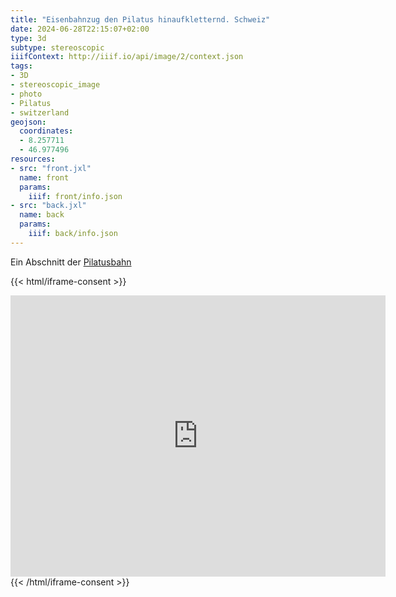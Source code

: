 ```yaml
---
title: "Eisenbahnzug den Pilatus hinaufkletternd. Schweiz"
date: 2024-06-28T22:15:07+02:00
type: 3d
subtype: stereoscopic
iiifContext: http://iiif.io/api/image/2/context.json
tags:
- 3D
- stereoscopic_image
- photo
- Pilatus
- switzerland
geojson:
  coordinates:
  - 8.257711
  - 46.977496
resources:
- src: "front.jxl"
  name: front
  params:
    iiif: front/info.json
- src: "back.jxl"
  name: back
  params:
    iiif: back/info.json
---
```


Ein Abschnitt der [Pilatusbahn](https://de.wikipedia.org/wiki/Pilatusbahn)
<!--more-->

{{< html/iframe-consent >}}
<iframe src="https://www.google.com/maps/embed?pb=!4v1672591166938!6m8!1m7!1sCAoSK0FGMVFpcE80OU8zajhHY0gxcGpZSmVWWWswQ0Fia2x3eW1kTHZlWWxVR0k.!2m2!1d46.9774933!2d8.2590942!3f331.69!4f0.18999999999999773!5f0.7820865974627469" width="600" height="450" style="border:0;" allowfullscreen="" loading="lazy" referrerpolicy="no-referrer-when-downgrade"></iframe>
{{< /html/iframe-consent >}}

<!-- https://goo.gl/maps/2qbjeKfH8Th7JzvK6 -->
